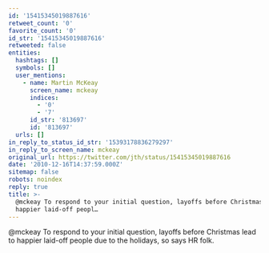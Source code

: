 ```yaml
---
id: '15415345019887616'
retweet_count: '0'
favorite_count: '0'
id_str: '15415345019887616'
retweeted: false
entities:
  hashtags: []
  symbols: []
  user_mentions:
    - name: Martin McKeay
      screen_name: mckeay
      indices:
        - '0'
        - '7'
      id_str: '813697'
      id: '813697'
  urls: []
in_reply_to_status_id_str: '15393178836279297'
in_reply_to_screen_name: mckeay
original_url: https://twitter.com/jth/status/15415345019887616
date: '2010-12-16T14:37:59.000Z'
sitemap: false
robots: noindex
reply: true
title: >-
  @mckeay To respond to your initial question, layoffs before Christmas lead to
  happier laid-off peopl…
---
```


@mckeay To respond to your initial question, layoffs before Christmas lead to happier laid-off people due to the holidays, so says HR folk.